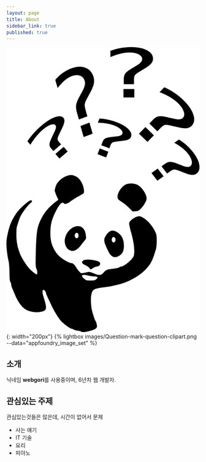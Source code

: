 ```yaml
---
layout: page
title: About
sidebar_link: true
published: true
---
```


![](/assets/images/Question-mark-question-clipart.png){: width="200px"}
{% lightbox images/Question-mark-question-clipart.png --data="appfoundry_image_set" %}

## 소개

닉네임 **webgori**를 사용중이며, 6년차 웹 개발자.


## 관심있는 주제

관심있는것들은 많은데, 시간이 없어서 문제

* 사는 얘기
* IT 기술
* 요리
* 피아노

